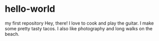 # hello-world
my first repository
Hey, there! I love to cook and play the guitar. I make some pretty tasty tacos.
I also like photography and long walks on the beach.

